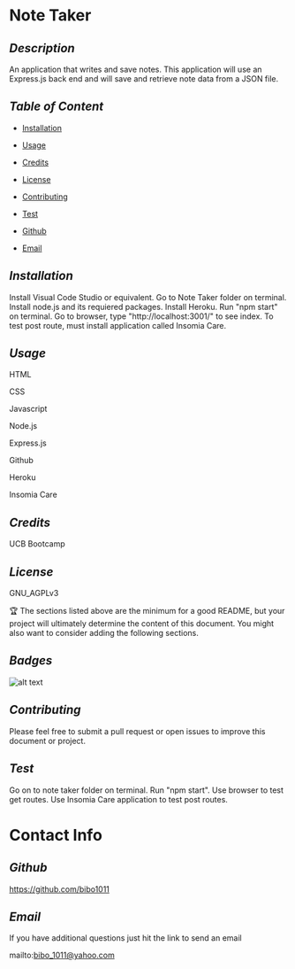 # Note Taker
  ## *Description*
   
  An application that writes and save notes. This application will use an Express.js back end and will save and retrieve note data from a JSON file.

  ## *Table of Content*
  
  * [Installation](#Installation)

  * [Usage](#Usage)

  * [Credits](#Credits)

  * [License](#License)

  * [Contributing](#Contributing)

  * [Test](#Test)

  * [Github](#Github)

  * [Email](#Email)


  ## *Installation*
   
  Install Visual Code Studio or equivalent. Go to Note Taker folder on terminal. Install node.js and its requiered packages. Install Heroku. Run "npm start" on terminal. Go to browser, type "http://localhost:3001/" to see index. To test post route, must install application called Insomia Care.

  ## *Usage*
  HTML

  CSS

  Javascript

  Node.js

  Express.js

  Github

  Heroku

  Insomia Care 
  

  ## *Credits*
   
  UCB Bootcamp

  ## *License*
   
  GNU_AGPLv3

  🏆 The sections listed above are the minimum for a good README, but your project will ultimately determine the content of this document. You might also want to consider adding the following sections.

  ## *Badges*

  ![alt text](https://img.shields.io/badge/license-GNU_AGPLv3-blueviolet?style=for-the-badge&logo=appveyor "license badge")

  ## *Contributing*
   
  Please feel free to submit a pull request or open issues to improve this document or project.

  ## *Test*
   
  Go on to note taker folder on terminal. Run "npm start". Use browser to test get routes. Use Insomia Care application to test post routes.

  # Contact Info

  ## *Github*
   
  https://github.com/bibo1011

  ## *Email* 

   If you have additional questions just hit the link to send an email

  mailto:bibo_1011@yahoo.com
